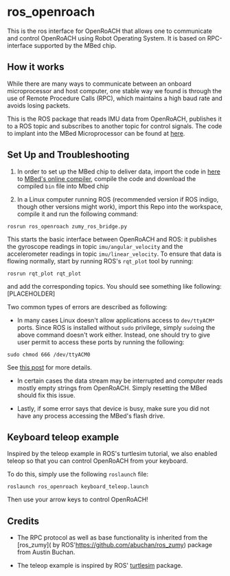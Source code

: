 # ros_openroach
This is the ros interface for OpenRoACH that allows one to communicate and control OpenRoACH using Robot Operating System. It is based on RPC-interface supported by the MBed chip.
## How it works
While there are many ways to communicate between an onboard microprocessor and host computer, one stable way we found is through the use of Remote Procedure Calls (RPC), which maintains a high baud rate and avoids losing packets.

This is the ROS package that reads IMU data from OpenRoACH, publishes it to a ROS topic and subscribes to another topic for control signals. The code to implant into the MBed Microprocessor can be found at [here](https://os.mbed.com/users/yxyang/code/ros_openroach/).

## Set Up and Troubleshooting

1. In order to set up the MBed chip to deliver data, import the code in [here](https://os.mbed.com/users/yxyang/code/ros_openroach/) to [MBed's online compiler](https://os.mbed.com/compiler/), compile the code and download the compiled `bin` file into Mbed chip

2. In a Linux computer running ROS (recommended version if ROS indigo, though other versions might work), import this Repo into the workspace, compile it and run the following command:
```
rosrun ros_openroach zumy_ros_bridge.py
```
This starts the basic interface between OpenRoACH and ROS: it publishes the gyroscope readings in topic `imu/angular_velocity` and the accelerometer readings in topic `imu/linear_velocity`. To ensure that data is flowing normally, start by running ROS's `rqt_plot` tool by running:
```
rosrun rqt_plot rqt_plot
```
and add the corresponding topics. You should see something like following:
[PLACEHOLDER]

Two common types of errors are described as following:

* In many cases Linux doesn't allow applications access to `dev/ttyACM*` ports. Since ROS is installed without `sudo` privilege, simply `sudo`ing the above command doesn't work either. Instead, one should try to give user permit to access these ports by running the following:
```
sudo chmod 666 /dev/ttyACM0
```
See [this post](https://askubuntu.com/questions/58119/changing-permissions-on-serial-port) for more details.

* In certain cases the data stream may be interrupted and computer reads mostly empty strings from OpenRoACH. Simply resetting the MBed should fix this issue.

* Lastly, if some error says that device is busy, make sure you did not have any process accessing the MBed's flash drive.

## Keyboard teleop example
Inspired by the teleop example in ROS's turtlesim tutorial, we also enabled teleop so that you can control OpenRoACH from your keyboard.

To do this, simply use the following `roslaunch` file:
```
roslaunch ros_openroach keyboard_teleop.launch
```

Then use your arrow keys to control OpenRoACH!
## Credits
* The RPC protocol as well as base functionality is inherited from the [ros_zumy]( by ROS'https://github.com/abuchan/ros_zumy) package from Austin Buchan.

* The teleop example is inspired by ROS' [turtlesim](https://github.com/ros/ros_tutorials/tree/indigo-devel/turtlesim) package.
